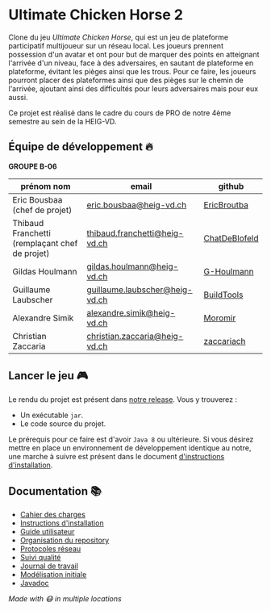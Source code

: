 # Ultimate Chicken Horse 2

Clone du jeu _Ultimate Chicken Horse_, qui est un jeu de plateforme participatif multijoueur sur un réseau local. Les 
joueurs prennent possession d'un avatar et ont pour but de marquer des points en atteignant l'arrivée d'un niveau, face
à des adversaires, en sautant de plateforme en plateforme, évitant les pièges ainsi que les trous.
Pour ce faire, les joueurs pourront placer des plateformes ainsi que des pièges sur le chemin de l'arrivée, ajoutant 
ainsi des difficultés pour leurs adversaires mais pour eux aussi. 

Ce projet est réalisé dans le cadre du cours de PRO de notre 4ème semestre au sein de la HEIG-VD.

## Équipe de développement :fire:
**GROUPE B-06**  

| prénom nom                                     | email                          | github                                            |
|------------------------------------------------|--------------------------------|---------------------------------------------------|
| Eric Bousbaa (chef de projet)                  | eric.bousbaa@heig-vd.ch        | [EricBroutba](https://github.com/EricBroutba)     |
| Thibaud Franchetti (remplaçant chef de projet) | thibaud.franchetti@heig-vd.ch  | [ChatDeBlofeld](https://github.com/ChatDeBlofeld) |
| Gildas Houlmann                                | gildas.houlmann@heig-vd.ch     | [G-Houlmann](https://github.com/G-Houlmann)       |
| Guillaume Laubscher                            | guillaume.laubscher@heig-vd.ch | [BuildTools](https://github.com/GODOmegaPi)       |
| Alexandre Simik                                | alexandre.simik@heig-vd.ch     | [Moromir](https://github.com/Moromir)             |
| Christian Zaccaria                             | christian.zaccaria@heig-vd.ch  | [zaccariach](https://github.com/zaccariach)       |

## Lancer le jeu :video_game:
Le rendu du projet est présent dans [notre release](https://github.com/EricBroutba/HEIGVD-PRO-B-06/releases/tag/uch2_1.0.0). Vous y trouverez :   
- Un exécutable ````jar````.
- Le code source du projet.

Le prérequis pour ce faire est d'avoir `Java 8` ou ultérieure. Si vous désirez mettre en place un environnement de
développement identique au notre, une marche à suivre est présent dans le document [d'instructions d'installation](https://docs.google.com/document/d/1ikblPXDn73oBKSoyUCjQ5hKjfRbOcuOi2C01uVChr6M/edit?usp=sharing).

## Documentation :books:
- [Cahier des charges](https://drive.google.com/file/d/1fkPkEcMg4NUYqTbrv_MjHp9GfFDQ0Wu0/view?usp=sharing)
- [Instructions d'installation](https://drive.google.com/file/d/1jwP1cFB3mP_FQjv2OUpRUdTT6sizfXTe/view?usp=sharing)
- [Guide utilisateur](https://drive.google.com/file/d/1muTrtr2KprXZlRgCE5olMRmgToH00Nvn/view?usp=sharing)
- [Organisation du repository](https://drive.google.com/file/d/1jhKsOtKTQzZ-MQDtzFt-sQYmGoVFG0QI/view?usp=sharing)
- [Protocoles réseau](https://drive.google.com/file/d/1_Kc8BSw1uHqcW_UIoSwFVzuq3PDLUf-K/view?usp=sharing)
- [Suivi qualité](https://drive.google.com/file/d/1H8kq8QlT07laIGlO9WU3kE2umqllJnqL/view?usp=sharing)
- [Journal de travail](https://docs.google.com/spreadsheets/d/1O0yb_1Me8XkOtIK4Yzdofcxfe2MESFtjrfEvDnaefw8/edit?usp=sharing)
- [Modélisation initiale](https://drive.google.com/file/d/1mJFMHy4KNpJKia3FKfvuHl5T5B9dpw4W/view?usp=sharing)
- [Javadoc](javadoc)


*Made with 😷 in multiple locations*
